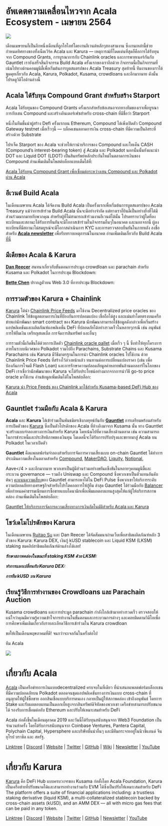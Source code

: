 # อัพเดตความเคลื่อนไหวจาก Acala Ecosystem - เมษายน 2564

![](https://miro.medium.com/max/1600/1*XOEVr_D6cvZjXJpD19P1bQ.png)

เดือนเมษายนก็เป็นอีกหนึ่งเดือนที่ถูกไฮไลท์โดยงานอีเวนต์หลักๆสองสามงาน ซึ่งงานเหล่านี้ช่วยกำหนดทิศทางของทั้งเน็ตเวิร์ค Acala และ Karura — เหตุการณ์ที่โดดเด่นที่สุดก็คือการได้รับทุนจาก Compound Grants, การบูรณาการกับ Chainlink oracles และการพาทเนอร์กันกับ Gauntlet เรายังเสร็จสิ้นกิจกรรม Build Acala ครั้งแรกของเราอีกด้วย กิจกรรมนี้เป็นกิจกรรมที่เน้นไปทางด้านคอมมูนิตี้เพื่อเริ่มต้นการบูตสแตรปของ Acala Treasury สุดท้ายนี้ ทีมงานของเราได้พูดคุยเกี่ยวกับ Acala, Karura, Polkadot, Kusama, crowdloans และอีกมากมาย ดังนั้นโปรดดูวิดีโอด้านล่างนี้

## **Acala ได้รับทุน Compound Grant สำหรับสร้าง Starport**

Acala ได้รับทุนของ Compound Grants ครั้งแรกสำหรับข้อเสนอจากทางทีมของเราเพื่อบูรณาการกับเชน Compound และสร้างอินเตอร์เฟซสำหรับ cross-chain ที่มีชื่อว่า Starport

หนึ่งในทีมชั้นนำผู้สร้าง Defi ครั้งแรกบน Ethereum, Compound ได้เพิ่งเปิดตัว Compound Gateway testnet เมื่อเร็วๆนี้ — บล็อคเชนตลาดการเงิน cross-chain ที่มีความเป็นอิสระที่สร้างด้วย Substrate

โปรเจ็ค Starport ของ Acala จะช่วยให้เรานำบริการของ Compound และโทเค็น CASH (Compound’s interest-bearing token) สู่ Acala และ Polkadot นอกนั้นนั้นยังแนะนำ DOT และ Liquid DOT (LDOT) เป็นสินทรัพย์หลักประกันใหม่ในตลาดการเงินของ Compound อ่านเพิ่มเติมในโพสต์บล็อกแบบเต็มได้ที่:

[Acala ได้รับทุน Compound Grant เพื่อเชื่อมต่อระหว่างเชน Compound และ Polkadot ผ่าน Acala](https://medium.com/acalanetwork/acala-receives-compound-grant-to-connect-compound-chain-and-polkadot-via-acala-a055d391e94a)

## **อีเวนต์ Build Acala**

ในเดือนเมษายน Acala ได้จัดงาน Build Acala เป็นครั้งแรกเพื่อเริ่มต้นการบูตสแตรปของ Acala Treasury แม้ว่าการเข้าร่วม Build Acala นั้นจะมีอย่างจำกัด แต่ทางเราก็ยินดีเป็นอย่างยิ่งที่ได้มีส่วนร่วมมากมายกับพวกคุณ สำหรับผู้ที่ไม่สามารถเข้าร่วมงานอีเวนต์ได้นั้น โปรดทราบว่าผู้ใดที่ลงทะเบียนและสถานะได้รับการยืนยันจะมีโอกาสเข้าร่วมในกิจกรรมอื่นๆในอนาคต และนอกจากนี้ ผู้ลงทะเบียนที่มีสถานะไม่สมบูรณ์จะมีโอกาสดำเนินการ KYC และการตรวจสอบยืนยันในภายหลัง ลงชื่อสำหรับ [**Acala newsletter**](https://share.hsforms.com/1X9RxkXk-R62I0VNbATaDXw4h8qc) เพื่อรับทราบเหตุการณ์ในอนาคต อ่านเพิ่มเติมเกี่ยวกับ Build Acala [ที่นี่](https://info.acala.network/)

## **มีเดียของ Acala & Karura**

[**Dan Reecer**](https://twitter.com/danreecer_) สนทนาเกี่ยวกับขั้นตอนการประมูล crowdloan และ parachain สำหรับ Kusama และ Polkadot ในการประชุม Blockdown:

[**Bette Chen**](https://twitter.com/bettechentt) ปรากฎตัวบน Web 3.0 ที่การประชุม Blockdown:

## **การรวมตัวของ Karura + Chainlink**

[Karura](https://acala.network/karura) ได้นำ [Chainlink Price Feeds](https://data.chain.link/) มาใช้งาน Decentralized price oracles ของ Chainlink ให้ข้อมูลตลาดการเงินที่ป้องกันการปลอมแปลง เชื่อถือได้สูง และแม่นยำโดยตรงบนเครือข่ายแก่นักพัฒนา smart contract ของ Karura นักพัฒนาสามารถใช้ข้อมูลดังกล่าวเพื่อเริ่มสร้างแอปพลิเคชันและผลิตภัณฑ์แอพลิเคชั่น DeFi ที่ปลอดภัยได้อย่างรวดเร็วในหลายๆกรณี เช่น อนุพันธ์ การให้ยืมเงิน เหรียญสเตเบิ้ล การจัดการสินทรัพย์ และอื่นๆ

การรวมตัวนี้เกิดขึ้นได้ด้วยการเปิดตัว [Chainlink oracle pallet](https://polkadot.network/chainlink-makes-oracle-pallet-available-to-all-substrate-polkadot-and-kusama-chains-2/) เมื่อเร็ว ๆ นี้ ซึ่งทำให้ทุกโครงการภายในระบบนิเวศของ Polkadot รวมไปถึง Parachains, Substrate Chains และ Kusama Parachains เช่น Karura มีวิธีมาตรฐานในการนำ Chainlink oracles ไปใช้งาน ด้วย Chainlink Price Feeds ที่สร้างไว้ล่วงหน้าแล้ว ทนทานต่อการเปลี่ยนแปลงราคา (เช่น เพื่อป้องกันการโจมตี Flash Loan) และการรักษาความปลอดภัยมูลค่าหลายพันล้านดอลลาร์ในโลกของ DeFi เราเชื่อว่านักพัฒนาของ Karura จะได้รับประโยชน์อย่างมากจากการนำวิธี go-to price oracle มาใช้งาน อ่านข้อมูลเพิ่มเติมได้ในโพสต์บล็อก:

[Karura นำ Price Feeds ของ Chainlink มาใช้สำหรับ Kusama-based DeFi Hub ของ Acala](https://medium.com/acalanetwork/karura-chainlink-cddd5f23a93e)

## **Gauntlet ร่วมมือกับ Acala & Karura**

**Acala** และ **Karura** ได้เข้าร่วมเป็นพันธมิตรเชิงกลยุทธ์กันกับ [**Gauntlet**](http://gauntlet.network/) การเตรียมพร้อมสำหรับการเปิดตัวของ [Karura](http://acala.network/karura) ซึ่งเป็นตัวโปรดักของ Acala ที่อ้างอิงมาจาก Kusama นั้น ทาง Gauntlet จะสร้างแบบจำลองทางการเงินสำหรับ Karura โดยเน้นไปที่ความเสี่ยงด้านตลาด เช่น ความสามารถในการชำระหนี้และประสิทธิภาพของเงินทุน โมเดลนี้จะได้รับการปรับปรุงและขยายมาสู่ Acala บน Polkadot ในเวลาเปิดตัว

**Gauntlet** คือแพลตฟอร์มจำลองสำหรับการจัดการความเสี่ยงแบบ on-chain Gauntlet ได้ทำการประเมินความเสี่ยงในตลาดสำหรับ [Compound](https://gauntlet.network/reports/compound), [MakerDAO](https://maker-report.gauntlet.network/), [Liquity](https://liquity-report.gauntlet.network/), [Notional](https://notional-report.gauntlet.network/),

Aave</4 > และอีกมากมาย พวกเขาเป็นผู้มีส่วนร่วมอย่างขยันแข็งขันในหลายๆคอมมูนิตี้และกระบวน governance — รวมถึง Uniswap และ Compound ซึ่งพวกเขาเป็นตัวแทนอันดับต้นๆ [คะแนนความเสี่ยง](https://risk.gauntlet.network/)ของ Gauntlet สามารถหาได้ใน DeFi Pulse ซึ่งพวกเขาให้บริการระดับความปลอดภัยทางเศรษฐกิจสำหรับโปรโตคอลการให้กู้ยืม ล่าสุด Gauntlet ได้ร่วมมือกับ [Balancer](https://medium.com/gauntlet-networks/balancer-v2-pools-trading-fee-methodology-7a65df671b8c) เพื่อกำหนดค่าธรรมเนียมการซื้อขายแบบไดนามิกเพื่อเพิ่มผลตอบแทนสูงสุดให้แก่ผู้ให้บริการสภาพคล่อง อ่านเพิ่มเติมในโพสต์บล็อก:</p> 

[Gauntlet ให้บริการการจัดการความเสี่ยงทางการเงินอัตโนมัติสำหรับ Acala และ Karura](https://medium.com/acalanetwork/gauntlet-to-provide-automated-financial-risk-management-for-acala-and-karura-edd8b41bba9)



## **โชว์เดโมโปรดักของ Karura**

ในเดือนเมษายน [Ruitao Su](https://twitter.com/ruitao_su) และ Dan Reecer ได้จัดสัมมนาผ่านเว็บเพื่อสาธิตผลิตภัณฑ์หลัก 3 ตัวของ Karura: Karura DEX, เงินกู้ kUSD stablecoin และ Liquid KSM (LKSM) staking ชมคลิปสาธิตผลิตภัณฑ์ด้านล่างได้เลย!

**_รักษาสภาพคล่องในขณะที่ staking KSM ด้วย LKSM:_**

**_ทำการแลกเปลี่ยนกับ Karura DEX:_**

**_การยืม kUSD บน Karura_**



## **เรียนรู้วิธีการทำงานของ Crowdloans และ Parachain Auction**

Kusama crowdloans และการประมูล parachain กำลังใกล้เข้ามาอย่างรวดเร็ว ตรวจสอบให้แน่ใจว่าคุณมีความรู้ความเข้าใจการทำงานในขั้นตอนและกระบวนการต่างๆ และคอยติดตามวิดีโอเพื่อการศึกษาเพิ่มเติมเกี่ยวกับรายละเอียดวิธีการเข้าร่วมใน Karura crowdloan

ขอให้เป็นเดือนพฤษภาคมที่ดี! จนกว่าจะเจอกันในครั้งต่อไป

ทีม Acala

![](https://miro.medium.com/max/2402/0\*kyqlUg4IuiRNKR4P.png)



# **เกี่ยวกับ Acala**

[Acala](http://acala.network) เป็นเครือข่ายการเงินแบบdecentralized ครบจบในที่เดียว ที่นำเสนอแพลตฟอร์มบล็อกเชนที่มีความปลอดภัยบน Polkadot ตลอดจนชุดแอปพลิเคชันทางการเงินแบบ cross-chain ที่อนุญาตให้ผู้ใช้ซื้อขาย ออกสินเชื่อแบบบริการตนเอง กลายเป็นผู้ให้สภาพคล่อง เข้าถึงอนุพันธ์ โดยการ Stake และรับผลตอบแทนเป็นดอกเบี้ยสูงจากสินทรัพย์ดิจิทัลของพวกเขา เครือข่ายสามารถปรับขนาดได้ รองรับการเชื่อมต่อกับ Ethereum และปรับให้เหมาะสมสำหรับ DeFi

Acala ก่อตั้งขึ้นในเดือนตุลาคม 2019 และวันนี้ได้รับทุนสนับสนุนจาก Web3 Foundation เป็นจำนวนห้าครั้ง โดยได้รับการสนับสนุนจาก Coinbase Ventures, Pantera Capital, Polychain Capital, Hypersphere และบริษัทชั้นนำอื่นๆ และมีทีมกระจายอยู่ในนิวซีแลนด์ จีน ยุโรป บราซิล และ สหรัฐ.

[Linktree](https://linktr.ee/acalanetwork) | [Discord](https://discord.gg/vdbFVCH) | [Website](https://acala.network/) | [Twitter](https://twitter.com/AcalaNetwork) | [GitHub](https://github.com/AcalaNetwork/Acala) | [Wiki](https://github.com/AcalaNetwork/Acala/wiki) | [Newsletter](https://share.hsforms.com/1X9RxkXk-R62I0VNbATaDXw4h8qc) | [YouTube](http://youtube.com/c/acalanetwork)



# เกี่ยวกับ Karura

[Karura](http://acala.network/karura) คือ DeFi Hub แบบครบวงจรของ Kusama ก่อตั้งโดย Acala Foundation, Karura เป็นเครือข่ายที่ปรับขนาดได้และสามารถทำงานร่วมกับ EVM ได้ซึ่งเป็นปรับให้เหมาะสมสำหรับ DeFi The platform offers a suite of financial applications including: a trustless staking derivative (liquid KSM), a multi-collateralized stablecoin backed by cross-chain assets (kUSD), and an AMM DEX — all with micro gas fees that can be paid in any token.

[Linktree](http://linktr.ee/karuranetwork) | [Discord](https://discord.gg/vdbFVCH) | [Website](http://acala.network/karura) | [Twitter](https://twitter.com/KaruraNetwork) | [GitHub](https://github.com/AcalaNetwork/Acala) | [Newsletter](https://share.hsforms.com/1X9RxkXk-R62I0VNbATaDXw4h8qc) | [YouTube](http://youtube.com/c/acalanetwork)
